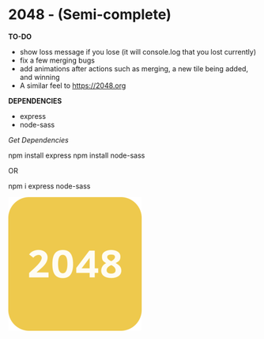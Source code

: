 # 2048 - (Semi-complete)

**TO-DO**
- show loss message if you lose (it will console.log that you lost currently)
- fix a few merging bugs
- add animations after actions such as merging, a new tile being added, and winning
- A similar feel to https://2048.org



**DEPENDENCIES**
- express
- node-sass

*Get Dependencies*

npm install express
npm install node-sass

OR

npm i express node-sass




![alt text](https://github.com/Astro-gram/2048/blob/master/public/extras/logo.png?raw=true)
